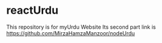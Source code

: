 # reactUrdu
This repository is for myUrdu Website
Its second part link is https://github.com/MirzaHamzaManzoor/nodeUrdu
